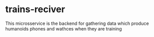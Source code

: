 # trains-reciver
This microsservice is the backend for gathering data which produce humanoids phones and wathces when they are training
